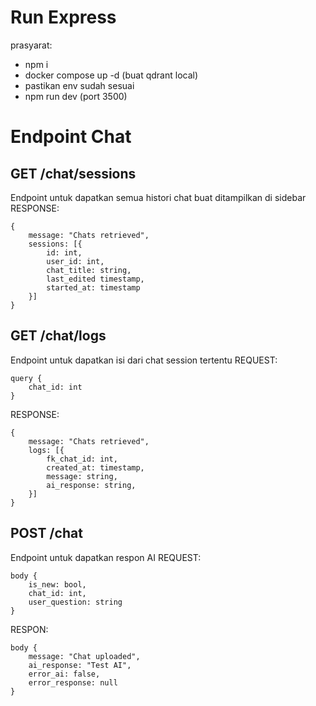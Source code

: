 # Run Express
prasyarat:
- npm i
- docker compose up -d (buat qdrant local)
- pastikan env sudah sesuai
- npm run dev (port 3500)

# Endpoint Chat

## GET /chat/sessions
Endpoint untuk dapatkan semua histori chat buat ditampilkan di sidebar
RESPONSE:
```
{
    message: "Chats retrieved", 
    sessions: [{
        id: int,
        user_id: int,
        chat_title: string,
        last_edited timestamp,
        started_at: timestamp
    }] 
}
```

## GET /chat/logs
Endpoint untuk dapatkan isi dari chat session tertentu
REQUEST:
```
query {
    chat_id: int
}
```

RESPONSE:
```
{
    message: "Chats retrieved", 
    logs: [{
        fk_chat_id: int,
        created_at: timestamp,
        message: string,
        ai_response: string,
    }] 
}
```

## POST /chat
Endpoint untuk dapatkan respon AI
REQUEST:
```
body {
    is_new: bool, 
    chat_id: int, 
    user_question: string
}
```

RESPON:
```
body {
    message: "Chat uploaded", 
    ai_response: "Test AI", 
    error_ai: false, 
    error_response: null
}
```